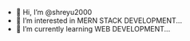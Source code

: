 - 👋 Hi, I’m @shreyu2000 
- 👀 I’m interested in MERN STACK DEVELOPMENT...
- 🌱 I’m currently learning WEB DEVELOPMENT...

<!---
shreyu2000/shreyu2000 is a ✨ special ✨ repository because its `README.md` (this file) appears on your GitHub profile.
You can click the Preview link to take a look at your changes.
--->
